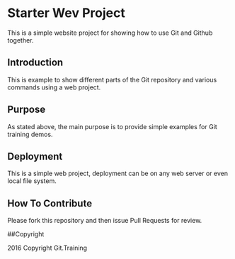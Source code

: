 # Starter Wev Project

This is a simple website project for showing how to use Git and Github together.

## Introduction

This is example to show different parts of the Git repository and various 
commands using a web project.

## Purpose

As stated above, the main purpose is to provide simple examples for Git training
demos.

## Deployment

This is a simple web project, deployment can be on any web server or even local 
file system.

## How To Contribute

Please fork this repository and then issue Pull Requests for review.

##Copyright

2016 Copyright Git.Training